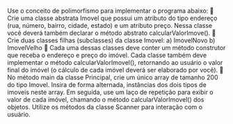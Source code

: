 Use o conceito de polimorfismo para implementar o programa abaixo:
 Crie uma classe abstrata Imovel que possui um atributo do tipo endereço (rua,
número, bairro, cidade, estado) e um atributo preço. Nessa classe você deverá
também declarar o método abstrato calcularValorImove().
 Crie duas classes filhas (subclasses) da classe Imovel:
a) ImovelNovo
b) ImovelVelho
 Cada uma dessas classes deve conter um método construtor que receba o
endereço e preço do imóvel. Cada classe também deve implementar o método
calcularValorImovel(), retornando ao usuário o valor final do imóvel (o cálculo
de cada imóvel deverá ser elaborado por você).
 No método main da classe Principal, crie um único array de tamanho 200 do
tipo Imovel. Insira de forma alternada, instâncias dos dois tipos de imoveis
neste array. Em seguida, use um laço de repetição para exibir o valor de cada
imóvel, chamando o método calcularValorImovel() dos objetos. Utilize os
métodos da classe Scanner para interação com o usuário.